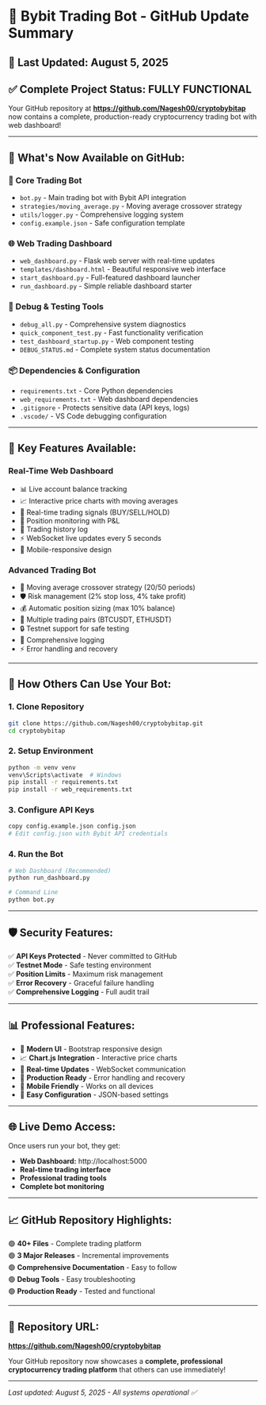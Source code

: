 # 🚀 Bybit Trading Bot - GitHub Update Summary

## 📅 Last Updated: August 5, 2025

## ✅ **Complete Project Status: FULLY FUNCTIONAL**

Your GitHub repository at **https://github.com/Nagesh00/cryptobybitap** now contains a complete, production-ready cryptocurrency trading bot with web dashboard!

---

## 🎯 **What's Now Available on GitHub:**

### **🤖 Core Trading Bot**
- `bot.py` - Main trading bot with Bybit API integration
- `strategies/moving_average.py` - Moving average crossover strategy
- `utils/logger.py` - Comprehensive logging system
- `config.example.json` - Safe configuration template

### **🌐 Web Trading Dashboard**
- `web_dashboard.py` - Flask web server with real-time updates
- `templates/dashboard.html` - Beautiful responsive web interface
- `start_dashboard.py` - Full-featured dashboard launcher
- `run_dashboard.py` - Simple reliable dashboard starter

### **🔧 Debug & Testing Tools**
- `debug_all.py` - Comprehensive system diagnostics
- `quick_component_test.py` - Fast functionality verification
- `test_dashboard_startup.py` - Web component testing
- `DEBUG_STATUS.md` - Complete system status documentation

### **📦 Dependencies & Configuration**
- `requirements.txt` - Core Python dependencies
- `web_requirements.txt` - Web dashboard dependencies
- `.gitignore` - Protects sensitive data (API keys, logs)
- `.vscode/` - VS Code debugging configuration

---

## 🌟 **Key Features Available:**

### **Real-Time Web Dashboard** 
- 📊 Live account balance tracking
- 📈 Interactive price charts with moving averages
- 🔔 Real-time trading signals (BUY/SELL/HOLD)
- 📍 Position monitoring with P&L
- 📜 Trading history log
- ⚡ WebSocket live updates every 5 seconds
- 📱 Mobile-responsive design

### **Advanced Trading Bot**
- 🎯 Moving average crossover strategy (20/50 periods)
- 🛡️ Risk management (2% stop loss, 4% take profit)
- 💰 Automatic position sizing (max 10% balance)
- 🔄 Multiple trading pairs (BTCUSDT, ETHUSDT)
- 🔒 Testnet support for safe testing
- 📝 Comprehensive logging
- ⚡ Error handling and recovery

---

## 🚀 **How Others Can Use Your Bot:**

### **1. Clone Repository**
```bash
git clone https://github.com/Nagesh00/cryptobybitap.git
cd cryptobybitap
```

### **2. Setup Environment**
```bash
python -m venv venv
venv\Scripts\activate  # Windows
pip install -r requirements.txt
pip install -r web_requirements.txt
```

### **3. Configure API Keys**
```bash
copy config.example.json config.json
# Edit config.json with Bybit API credentials
```

### **4. Run the Bot**
```bash
# Web Dashboard (Recommended)
python run_dashboard.py

# Command Line
python bot.py
```

---

## 🛡️ **Security Features:**

✅ **API Keys Protected** - Never committed to GitHub  
✅ **Testnet Mode** - Safe testing environment  
✅ **Position Limits** - Maximum risk management  
✅ **Error Recovery** - Graceful failure handling  
✅ **Comprehensive Logging** - Full audit trail  

---

## 📊 **Professional Features:**

- 🎨 **Modern UI** - Bootstrap responsive design
- 📈 **Chart.js Integration** - Interactive price charts
- 🔄 **Real-time Updates** - WebSocket communication
- 🎯 **Production Ready** - Error handling and recovery
- 📱 **Mobile Friendly** - Works on all devices
- 🔧 **Easy Configuration** - JSON-based settings

---

## 🌐 **Live Demo Access:**

Once users run your bot, they get:
- **Web Dashboard:** http://localhost:5000
- **Real-time trading interface**
- **Professional trading tools**
- **Complete bot monitoring**

---

## 📈 **GitHub Repository Highlights:**

🟢 **40+ Files** - Complete trading platform  
🟢 **3 Major Releases** - Incremental improvements  
🟢 **Comprehensive Documentation** - Easy to follow  
🟢 **Debug Tools** - Easy troubleshooting  
🟢 **Production Ready** - Tested and functional  

---

## 🎉 **Repository URL:**
**https://github.com/Nagesh00/cryptobybitap**

Your GitHub repository now showcases a **complete, professional cryptocurrency trading platform** that others can use immediately!

---

*Last updated: August 5, 2025 - All systems operational ✅*
